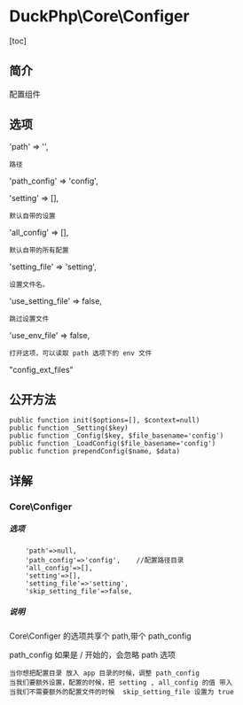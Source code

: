 # DuckPhp\Core\Configer
[toc]

## 简介

配置组件

## 选项

'path' => '',

    路径
'path_config' => 'config',

'setting' => [],

    默认自带的设置
'all_config' => [],

    默认自带的所有配置
'setting_file' => 'setting',

    设置文件名。
'use_setting_file' => false,

    跳过设置文件
'use_env_file' => false,

    打开这项，可以读取 path 选项下的 env 文件
    
"config_ext_files"
## 公开方法

    public function init($options=[], $context=null)
    public function _Setting($key)
    public function _Config($key, $file_basename='config')
    public function _LoadConfig($file_basename='config')
    public function prependConfig($name, $data)
## 详解


    
### Core\Configer

##### 选项

```
    'path'=>null,
    'path_config'=>'config',    //配置路径目录
    'all_config'=>[],
    'setting'=>[],
    'setting_file'=>'setting',
    'skip_setting_file'=>false,
```

##### 说明

Core\Configer 的选项共享个 path,带个 path_config

path_config 如果是 / 开始的，会忽略 path 选项

    当你想把配置目录 放入 app 目录的时候，调整 path_config
    当我们要额外设置，配置的时候，把 setting , all_config 的值 带入
    当我们不需要额外的配置文件的时候  skip_setting_file 设置为 true

